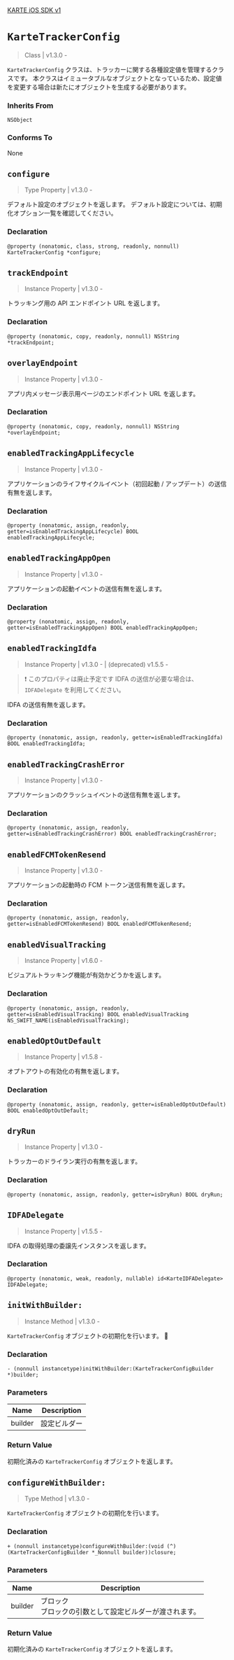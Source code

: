 [KARTE iOS SDK v1](index)

# `KarteTrackerConfig`

> Class | v1.3.0 -

`KarteTrackerConfig` クラスは、トラッカーに関する各種設定値を管理するクラスです。
本クラスはイミュータブルなオブジェクトとなっているため、設定値を変更する場合は新たにオブジェクトを生成する必要があります。

### Inherits From

`NSObject`

### Conforms To

None

## `configure`

> Type Property | v1.3.0 -

デフォルト設定のオブジェクトを返します。
デフォルト設定については、初期化オプション一覧を確認してください。

### Declaration

```objc
@property (nonatomic, class, strong, readonly, nonnull) KarteTrackerConfig *configure;
```

## `trackEndpoint`

> Instance Property | v1.3.0 -

トラッキング用の API エンドポイント URL を返します。

### Declaration

```objc
@property (nonatomic, copy, readonly, nonnull) NSString *trackEndpoint;
```

## `overlayEndpoint`

> Instance Property | v1.3.0 -

アプリ内メッセージ表示用ページのエンドポイント URL を返します。

### Declaration

```objc
@property (nonatomic, copy, readonly, nonnull) NSString *overlayEndpoint;
```

## `enabledTrackingAppLifecycle`

> Instance Property | v1.3.0 -

アプリケーションのライフサイクルイベント（初回起動 / アップデート）の送信有無を返します。

### Declaration

```objc
@property (nonatomic, assign, readonly, getter=isEnabledTrackingAppLifecycle) BOOL enabledTrackingAppLifecycle;
```

## `enabledTrackingAppOpen`

> Instance Property | v1.3.0 -

アプリケーションの起動イベントの送信有無を返します。

### Declaration

```objc
@property (nonatomic, assign, readonly, getter=isEnabledTrackingAppOpen) BOOL enabledTrackingAppOpen;
```

## `enabledTrackingIdfa`

> Instance Property | v1.3.0 - | (deprecated) v1.5.5 -

> ❗️ このプロパティは廃止予定です
> IDFA の送信が必要な場合は、`IDFADelegate` を利用してください。

IDFA の送信有無を返します。

### Declaration

```objc
@property (nonatomic, assign, readonly, getter=isEnabledTrackingIdfa) BOOL enabledTrackingIdfa;
```

## `enabledTrackingCrashError`

> Instance Property | v1.3.0 -

アプリケーションのクラッシュイベントの送信有無を返します。

### Declaration

```objc
@property (nonatomic, assign, readonly, getter=isEnabledTrackingCrashError) BOOL enabledTrackingCrashError;
```

## `enabledFCMTokenResend`

> Instance Property | v1.3.0 -

アプリケーションの起動時の FCM トークン送信有無を返します。

### Declaration

```objc
@property (nonatomic, assign, readonly, getter=isEnabledFCMTokenResend) BOOL enabledFCMTokenResend;
```

## `enabledVisualTracking`

> Instance Property | v1.6.0 -

ビジュアルトラッキング機能が有効かどうかを返します。

### Declaration

```objc
@property (nonatomic, assign, readonly, getter=isEnabledVisualTracking) BOOL enabledVisualTracking NS_SWIFT_NAME(isEnabledVisualTracking);
```

## `enabledOptOutDefault`

> Instance Property | v1.5.8 -

オプトアウトの有効化の有無を返します。

### Declaration

```objc
@property (nonatomic, assign, readonly, getter=isEnabledOptOutDefault) BOOL enabledOptOutDefault;
```

## `dryRun`

> Instance Property | v1.3.0 -

トラッカーのドライラン実行の有無を返します。

### Declaration

```objc
@property (nonatomic, assign, readonly, getter=isDryRun) BOOL dryRun;
```

## `IDFADelegate`

> Instance Property | v1.5.5 -

IDFA の取得処理の委譲先インスタンスを返します。

### Declaration

```objc
@property (nonatomic, weak, readonly, nullable) id<KarteIDFADelegate> IDFADelegate;
```

## `initWithBuilder:`

> Instance Method | v1.3.0 -

`KarteTrackerConfig` オブジェクトの初期化を行います。


### Declaration

```objc
- (nonnull instancetype)initWithBuilder:(KarteTrackerConfigBuilder *)builder;
```

### Parameters

| Name    | Description  |
| ------- | ------------ |
| builder | 設定ビルダー |

### Return Value

初期化済みの `KarteTrackerConfig` オブジェクトを返します。

## `configureWithBuilder:`

> Type Method | v1.3.0 -

`KarteTrackerConfig` オブジェクトの初期化を行います。

### Declaration

```objc
+ (nonnull instancetype)configureWithBuilder:(void (^)(KarteTrackerConfigBuilder *_Nonnull builder))closure;
```

### Parameters

| Name    | Description                                                |
| ------- | ---------------------------------------------------------- |
| builder | ブロック<br>ブロックの引数として設定ビルダーが渡されます。 |

### Return Value

初期化済みの `KarteTrackerConfig` オブジェクトを返します。

